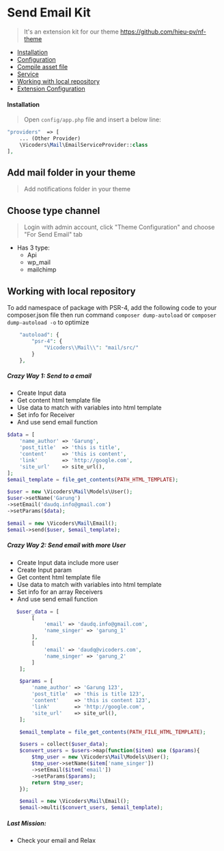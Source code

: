 # Send Email Kit
 > It's an extension kit for our theme https://github.com/hieu-pv/nf-theme 
 
- [Installation](#installation)
- [Configuration](#configuration)
- [Compile asset file](#compiler)
- [Service](#service)
- [Working with local repository](#local-reposoitory)
- [Extension Configuration](#extension-configuration)

 
<a name="installation"></a>
#### Installation
> Open `config/app.php` file and insert a below line: 

```php
"providers"  => [
    ... (Other Provider)
    \Vicoders\Mail\EmailServiceProvider::class
],
``` 

<a name="local-reposoitory"></a>
## Add mail folder in your theme
> Add notifications folder in your theme

## Choose type channel
> Login with admin account, click "Theme Configuration" and choose "For Send Email" tab
- Has 3 type:
  + Api
  + wp_mail
  + mailchimp

## Working with local repository
To add namespace of package with PSR-4, add the following code to your composer.json file then run command `composer dump-autoload` or `composer dump-autoload -o` to optimize

```php
    "autoload": {
        "psr-4": {
            "Vicoders\\Mail\\": "mail/src/"
        }
    },
```

##### Crazy Way 1: Send to a email
<ul>
    <li>Create Input data</li>
    <li>Get content html template file</li>
    <li>Use data to match with variables into html template </li>
    <li>Set info for Receiver</li>
    <li>And use send email function</li>
</ul>

```php
$data = [
    'name_author' => 'Garung',
    'post_title'  => 'this is title',
    'content'     => 'this is content',
    'link'        => 'http://google.com',
    'site_url'    => site_url(),
];
$email_template = file_get_contents(PATH_HTML_TEMPLATE);

$user = new \Vicoders\Mail\Models\User();
$user->setName('Garung')
->setEmail('daudq.info@gmail.com')
->setParams($data);

$email = new \Vicoders\Mail\Email();
$email->send($user, $email_template);
```

<a name="configuration"></a>
##### Crazy Way 2: Send email with more User
> 

<ul>
    <li>Create Input data include more user</li>
    <li>Create Input param</li>
    <li>Get content html template file</li>
    <li>Use data to match with variables into html template </li>
    <li>Set info for an array Receivers</li>
    <li>And use send email function</li>
</ul>

```php
   $user_data = [
	    [
	        'email' => 'daudq.info@gmail.com',
	        'name_singer' => 'garung_1'
	    ],
	    [
	        'email' => 'daudq@vicoders.com',
	        'name_singer' => 'garung_2'
	    ]
	];

	$params = [
	    'name_author' => 'Garung 123',
	    'post_title'  => 'this is title 123',
	    'content'     => 'this is content 123',
	    'link'        => 'http://google.com',
	    'site_url'    => site_url(),
	];

	$email_template = file_get_contents(PATH_FILE_HTML_TEMPLATE);

	$users = collect($user_data);
	$convert_users = $users->map(function($item) use ($params){
	    $tmp_user = new \Vicoders\Mail\Models\User();
	    $tmp_user->setName($item['name_singer'])
	    ->setEmail($item['email'])
	    ->setParams($params);
	    return $tmp_user;
	});

	$email = new \Vicoders\Mail\Email();
	$email->multi($convert_users, $email_template);
```

##### Last Mission: 
- Check your email and Relax


